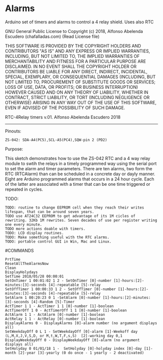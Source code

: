 # Alarms
Arduino set of timers and alarms to control a 4 relay shield. Uses also RTC

GNU General Public License to Copyright (c) 2018, Alfonso Abelenda Escudero (chafalladas.com) (Read License file)

THIS SOFTWARE IS PROVIDED BY THE COPYRIGHT HOLDERS AND CONTRIBUTORS "AS IS" AND ANY EXPRESS OR IMPLIED WARRANTIES, INCLUDING, BUT NOT LIMITED TO, THE IMPLIED WARRANTIES OF MERCHANTABILITY AND FITNESS FOR A PARTICULAR PURPOSE ARE DISCLAIMED. IN NO EVENT SHALL THE COPYRIGHT HOLDER OR CONTRIBUTORS BE LIABLE FOR ANY DIRECT, INDIRECT, INCIDENTAL, SPECIAL, EXEMPLARY, OR CONSEQUENTIAL DAMAGES (INCLUDING, BUT NOT LIMITED TO, PROCUREMENT OF SUBSTITUTE GOODS OR SERVICES; LOSS OF USE, DATA, OR PROFITS; OR BUSINESS INTERRUPTION) HOWEVER CAUSED AND ON ANY THEORY OF LIABILITY, WHETHER IN CONTRACT, STRICT LIABILITY, OR TORT (INCLUDING NEGLIGENCE OR OTHERWISE) ARISING IN ANY WAY OUT OF THE USE OF THIS SOFTWARE, EVEN IF ADVISED OF THE POSSIBILITY OF SUCH DAMAGE.

RTC-4Relay timers v.01. Alfonso Abelenda Escudero 2018
******************************************************************************
 Pinouts:
 
 	ZS-042: SDA-A4(PC5),SCL-A5(PC4),SQW-pin 2 (PD2)
	 
Purpose:

 This sketch demonstrates how to use the ZS-042 RTC and a 4 way relay module to swtih the relays in a timely programmed way using the serial port to set the alarm and timer parameters.
 There are ten alarms, two form the RTC (RTCAlarm) than can be scheduled in a concrete day or dayly manner. Eight are Arduino programmed alarms that occurs in a 24 hour cycle. Each of the latter are associated with a timer that can be one time triggered or repeated in cycles.

TODO: 

	TODO: routine to change EEPROM cell when they reach their writes lifespan, that can be around seven years.
	TODO use AT24C32 EEPROM to get advantage of its 1M cicles of rewriting. 32Kb 1M rewrites. Seven decades of use per register writing one every minute.
	TODO more actions doable with timers.
	TODO: LCD display routines.
	TODO: Make something useful with the RTC alarms.
	TODO: portable control GUI in Win, Mac and Linux.

#COMMANDS

	PrtTime
	ResetAllTheAlarmsNow
	Clean
	DisplayHolydays
	SetTime 2018/05/28 00:00:01
	SetOnTimer 1 00:01:02 1 2 - SetOnTimer [0]-number [1]-hours:[2]-minutes:[3]-seconds [4]-repeatable [5]-relay
	SetOffTimer 1 00:00:33 1 2 - SetOffTimer [0]-number [1]-hours:[2]-minutes:[3]-seconds [4]-repeatable [5]-relay
	SetAlarm 1 00:20:23 0 1 -SetAlarm [0]-number [1]-hours:[2]-minutes:[3]-seconds [4]-Random [5]-Timer
	ActTimer 1 1 - ActTimer 1 1 [0]-number [1]-boolean
	ActTimerOff 1 0 - ActTimerOff 1 1 [0]-number [1]-boolean
	ActAlarm 1 1 - ActAlarm [0]-number [1]-boolean
	ActRelay 1 1 - ActRelay [0]-number [1]-boolean
	DisplayAlarms 0 - DisplayAlarms [0]-alarm number (no argument displays all)
	SetWeekdayOff 0 L 1 - SetWeekdayOff [0]-alarm [1]-Weekoff day (L,M,X,J,V,S,D, or M,t,W,T,F,s,S)  [2]-working day 0,1
	DisplayWeekdayOff 0 - DisplayWeekdayOff [0]-alarm (no argument displays all)
	SetHolyday 0 01/01/18 1 -  SetHolyday [0]-holyday index [0]-day [1]-month [2]-year [3]-yearly (0 do once - 1 yearly - 2 deactivated)


